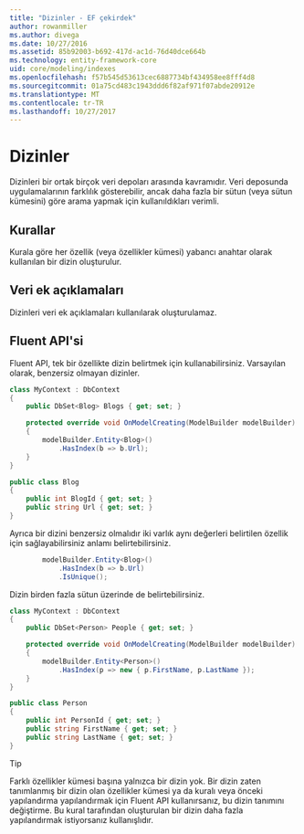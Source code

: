 ```yaml
---
title: "Dizinler - EF çekirdek"
author: rowanmiller
ms.author: divega
ms.date: 10/27/2016
ms.assetid: 85b92003-b692-417d-ac1d-76d40dce664b
ms.technology: entity-framework-core
uid: core/modeling/indexes
ms.openlocfilehash: f57b545d53613cec6887734bf434958ee8fff4d8
ms.sourcegitcommit: 01a75cd483c1943ddd6f82af971f07abde20912e
ms.translationtype: MT
ms.contentlocale: tr-TR
ms.lasthandoff: 10/27/2017
---
```

# <a name="indexes"></a>Dizinler

Dizinleri bir ortak birçok veri depoları arasında kavramıdır. Veri deposunda uygulamalarının farklılık gösterebilir, ancak daha fazla bir sütun (veya sütun kümesini) göre arama yapmak için kullanıldıkları verimli.

## <a name="conventions"></a>Kurallar

Kurala göre her özellik (veya özellikler kümesi) yabancı anahtar olarak kullanılan bir dizin oluşturulur.

## <a name="data-annotations"></a>Veri ek açıklamaları

Dizinleri veri ek açıklamaları kullanılarak oluşturulamaz.

## <a name="fluent-api"></a>Fluent API'si

Fluent API, tek bir özellikte dizin belirtmek için kullanabilirsiniz. Varsayılan olarak, benzersiz olmayan dizinler.

<!-- [!code-csharp[Main](samples/core/Modeling/FluentAPI/Samples/Index.cs?highlight=7,8)] -->
``` csharp
class MyContext : DbContext
{
    public DbSet<Blog> Blogs { get; set; }

    protected override void OnModelCreating(ModelBuilder modelBuilder)
    {
        modelBuilder.Entity<Blog>()
            .HasIndex(b => b.Url);
    }
}

public class Blog
{
    public int BlogId { get; set; }
    public string Url { get; set; }
}
```

Ayrıca bir dizini benzersiz olmalıdır iki varlık aynı değerleri belirtilen özellik için sağlayabilirsiniz anlamı belirtebilirsiniz.

<!-- [!code-csharp[Main](samples/core/Modeling/FluentAPI/Samples/IndexUnique.cs?highlight=3)] -->
``` csharp
        modelBuilder.Entity<Blog>()
            .HasIndex(b => b.Url)
            .IsUnique();
```

Dizin birden fazla sütun üzerinde de belirtebilirsiniz.

<!-- [!code-csharp[Main](samples/core/Modeling/FluentAPI/Samples/IndexComposite.cs?highlight=7,8)] -->
``` csharp
class MyContext : DbContext
{
    public DbSet<Person> People { get; set; }

    protected override void OnModelCreating(ModelBuilder modelBuilder)
    {
        modelBuilder.Entity<Person>()
            .HasIndex(p => new { p.FirstName, p.LastName });
    }
}

public class Person
{
    public int PersonId { get; set; }
    public string FirstName { get; set; }
    public string LastName { get; set; }
}
```

> [!TIP]  
> Farklı özellikler kümesi başına yalnızca bir dizin yok. Bir dizin zaten tanımlanmış bir dizin olan özellikler kümesi ya da kuralı veya önceki yapılandırma yapılandırmak için Fluent API kullanırsanız, bu dizin tanımını değiştirme. Bu kural tarafından oluşturulan bir dizin daha fazla yapılandırmak istiyorsanız kullanışlıdır.
